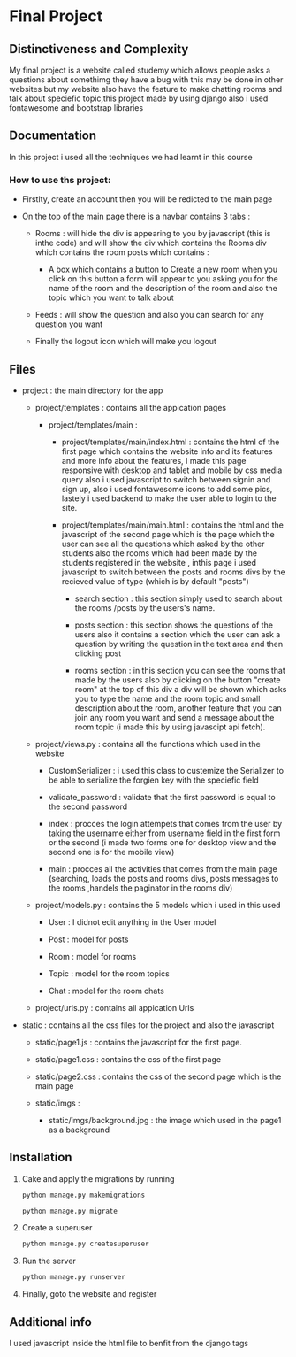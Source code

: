 # Final Project

## Distinctiveness and Complexity

My final project is a website called studemy which allows people asks a questions about somethimg they have a bug with this may be done in other websites but my website also have the feature to make chatting rooms and talk about speciefic topic,this project made by using django also i used fontawesome and bootstrap libraries

## Documentation

In this project i used all the techniques we had learnt in this course

### How to use ths project:

* Firstlty, create an account then you  will be redicted to the main page

* On the top of the main page there is a navbar contains 3 tabs :
    * Rooms : will hide the div is appearing to you by javascript (this is inthe code) and will show the div which contains the Rooms div which contains the room posts which contains :
        * A box which contains a button to Create a new room when you click on this button a form will appear to you asking you for the name of the room and the description of the room and also the topic which you want to talk about

    * Feeds : will show the question and also you can search for any question you want

    * Finally the logout icon which will make you logout




## Files

*  project : the main directory for the app

    * project/templates : contains all the appication pages
        * project/templates/main :
            * project/templates/main/index.html : contains the html of the first page which contains the website info and its features and more info about the features, I made this page responsive with desktop and tablet and mobile by css media query also i used javascript to switch between signin and sign up, also i used fontawesome icons to add some pics, lastely i used backend to make the user able to login to the site.

            * project/templates/main/main.html : contains the html and the javascript of the second page which is the page which the user can see all the questions which asked by the other students also the rooms which had been made by the students registered in the website , inthis page i used javascript to switch between the posts and rooms divs by the recieved value of type (which is by default "posts")

                * search section : this section simply used to search about the rooms /posts by the users's name.

                * posts section : this section shows the questions of the users also it contains a section which the user can ask a question by writing the question in the text area and then clicking post

                * rooms section : in this section you can see the rooms that made by the users also by clicking on the button "create room" at the top of this div a div will be shown which asks you to type the  name and the room topic and small description about the room, another feature that you can join any room you want and send a message about the room topic (i made this by using javascipt api fetch).


    * project/views.py : contains all the functions which used in the website

        * CustomSerializer : i used this class to custemize the Serializer to be able to serialize the forgien key with the speciefic field

        * validate_password : validate that the first password is equal to the second password

        * index : procces the login attempets that comes from the user by taking the username either from username field in the first form or the second (i made two forms one for desktop view and the second one is for the mobile view)

        * main : procces all the activities that comes from the main page (searching, loads the posts and rooms divs, posts messages to the rooms ,handels the paginator in the rooms div)

    * project/models.py : contains the 5 models which i used in this used

        * User : I didnot edit anything in the User model

        * Post : model for posts
        * Room : model for rooms
        * Topic : model for the room topics
        * Chat :  model for the room chats

    * project/urls.py : contains all appication Urls

* static : contains all the css files for the project and also the
javascript

    * static/page1.js : contains the javascript for the first page.

    * static/page1.css : contains the css of the first page
    * static/page2.css : contains the css of the second page which is the main page
    * static/imgs :
        * static/imgs/background.jpg : the image which used in the page1 as a background

## Installation

1. Cake and apply the migrations by running

    ``` bash
    python manage.py makemigrations

    python manage.py migrate
    ```
1. Create a superuser

    ```bash
    python manage.py createsuperuser
    ```
1. Run the server

    ```bash
    python manage.py runserver
    ```
1. Finally, goto the website and register

## Additional info

I used javascript inside the html file to benfit from the django tags
